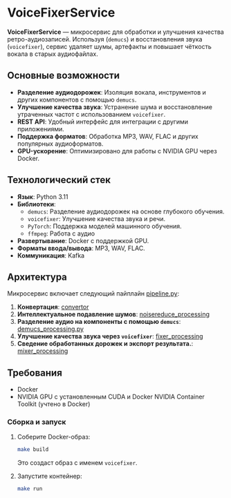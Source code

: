 # VoiceFixerService

**VoiceFixerService** — микросервис для обработки и улучшения качества ретро-аудиозаписей. Используя  (`demucs`) и восстановления звука (`voicefixer`), сервис удаляет шумы, артефакты и повышает чёткость вокала в старых аудиофайлах. 

## Основные возможности

- **Разделение аудиодорожек**: Изоляция вокала, инструментов и других компонентов с помощью `demucs`.
- **Улучшение качества звука**: Устранение шума и восстановление утраченных частот с использованием `voicefixer`.
- **REST API**: Удобный интерфейс для интеграции с другими приложениями.
- **Поддержка форматов**: Обработка MP3, WAV, FLAC и других популярных аудиоформатов.
- **GPU-ускорение**: Оптимизировано для работы с NVIDIA GPU через Docker.

## Технологический стек

- **Язык**: Python 3.11
- **Библиотеки**:
  - `demucs`: Разделение аудиодорожек на основе глубокого обучения.
  - `voicefixer`: Улучшение качества звука и речи.
  - `PyTorch`: Поддержка моделей машинного обучения.
  - `ffmpeg`: Работа с аудио
- **Развертывание**: Docker с поддержкой GPU.
- **Форматы ввода/вывода**: MP3, WAV, FLAC.
- **Коммуникация**: Kafka

## Архитектура

Микросервис включает следующий пайплайн [pipeline.py](pipeline.py):

1. **Конвертация**: [convertor](convertor.py)
2. **Интеллектуальное подавление шумов**: [noisereduce_processing](noisereduce_processing.py)
3. **Разделение аудио на компоненты с помощью `demucs`**: [demucs_processing.py](demucs_processing.py)
4. **Улучшение качества звука через `voicefixer`**: [fixer_processing](fixer_processing.py)
5. **Сведение обработанных дорожек и экспорт результата.**: [mixer_processing](mixer_processing_legacy.py)

## Требования

- Docker
- NVIDIA GPU с установленным CUDA и Docker NVIDIA Container Toolkit (учтено в Docker)

### Сборка и запуск

1. Соберите Docker-образ:
   ```bash
   make build
   ```
   Это создаст образ с именем `voicefixer`.

2. Запустите контейнер:
   ```bash
   make run
   ```
